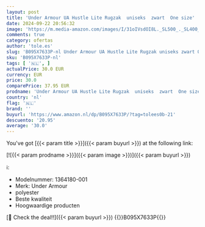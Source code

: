 ```yaml
---
layout: post
title: 'Under Armour UA Hustle Lite Rugzak  uniseks  zwart  One size'
date: 2024-09-22 20:56:32
image: 'https://m.media-amazon.com/images/I/31oIVsdOI8L._SL500_._SL400_.jpg'
comments: true
category: ofertas
author: 'tole.es'
slug: 'B095X7633P-nl Under Armour UA Hustle Lite Rugzak uniseks zwart One size'
sku: 'B095X7633P-nl'
tags: [ '🇳🇱', ]
actualPrice: 30.0 EUR
currency: EUR
price: 30.0
comparePrice: 37.95 EUR
prodname: 'Under Armour UA Hustle Lite Rugzak  uniseks  zwart  One size'
country: 'nl'
flag: '🇳🇱'
brand: ''
buyurl: 'https://www.amazon.nl/dp/B095X7633P/?tag=tolees0b-21'
descuento: '20.95'
average: '30.0'
---
```


You've got [{{< param title >}}]({{< param buyurl >}}) at the following link:

[![{{< param prodname >}}]({{< param image >}})]({{< param buyurl >}})

ℹ️:

- Modelnummer: 1364180-001
- Merk: Under Armour
- polyester
- Beste kwaliteit
- Hoogwaardige producten

[🛒 Check the deal!!]({{< param buyurl >}})
{{<world>}}B095X7633P{{</world>}}
